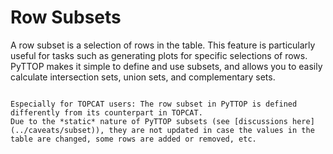 # Row Subsets

A row subset is a selection of rows in the table. This feature is particularly useful for tasks such as generating plots for specific selections of rows. PyTTOP makes it simple to define and use subsets, and allows you to easily calculate intersection sets, union sets, and complementary sets.

```{tableofcontents}
```


```{caution}
Especially for TOPCAT users: The row subset in PyTTOP is defined differently from its counterpart in TOPCAT.
Due to the *static* nature of PyTTOP subsets (see [discussions here](../caveats/subset)), they are not updated in case the values in the table are changed, some rows are added or removed, etc. 
```

